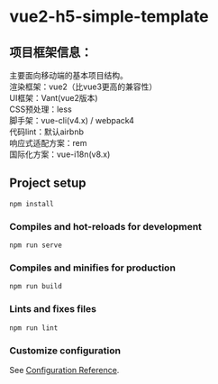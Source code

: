 # vue2-h5-simple-template

## 项目框架信息：
主要面向移动端的基本项目结构。  
渲染框架：vue2（比vue3更高的兼容性）  
UI框架：Vant(vue2版本)  
CSS预处理：less  
脚手架：vue-cli(v4.x) / webpack4  
代码lint：默认airbnb  
响应式适配方案：rem  
国际化方案：vue-i18n(v8.x)




## Project setup
```
npm install
```

### Compiles and hot-reloads for development
```
npm run serve
```

### Compiles and minifies for production
```
npm run build
```

### Lints and fixes files
```
npm run lint
```

### Customize configuration
See [Configuration Reference](https://cli.vuejs.org/config/).

